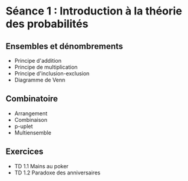
# Séance 1 : Introduction à la théorie des probabilités

## Ensembles et dénombrements
* Principe d'addition
* Principe de multiplication
* Principe d'inclusion-exclusion
* Diagramme de Venn

## Combinatoire
* Arrangement
* Combinaison
* p-uplet
* Multiensemble

## Exercices
* TD 1.1 Mains au poker
* TD 1.2 Paradoxe des anniversaires


